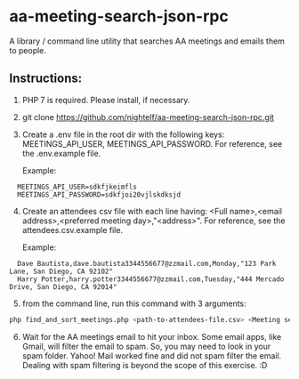 # aa-meeting-search-json-rpc
A library / command line utility that searches AA meetings and emails them to people.

## Instructions:
1. PHP 7 is required. Please install, if necessary.
2. git clone https://github.com/nightelf/aa-meeting-search-json-rpc.git
3. Create a .env file in the root dir with the following keys: MEETINGS_API_USER, MEETINGS_API_PASSWORD. For reference, see the .env.example file.

   Example:
```TEXT
  MEETINGS_API_USER=sdkfjkeimfls
  MEETINGS_API_PASSWORD=sdkfjoi20vjlskdksjd
```

4. Create an attendees csv file with each line having: \<Full name\>,\<email address\>,\<preferred meeting day\>,"\<address\>". For reference, see the attendees.csv.example file.

   Example:
```csv
  Dave Bautista,dave.bautista3344556677@zzmail.com,Monday,"123 Park Lane, San Diego, CA 92102"
  Harry Potter,harry.potter3344556677@zzmail.com,Tuesday,"444 Mercado Drive, San Diego, CA 92014"
```

5. from the command line, run this command with 3 arguments:
```sh
php find_and_sort_meetings.php <path-to-attendees-file.csv> <Meeting search city> <state code>
```
6. Wait for the AA meetings email to hit your inbox. Some email apps, like Gmail, will filter the email to spam. So, you may need to look in your spam folder. Yahoo! Mail worked fine and did not spam filter the email. Dealing with spam filtering is beyond the scope of this exercise. :D
